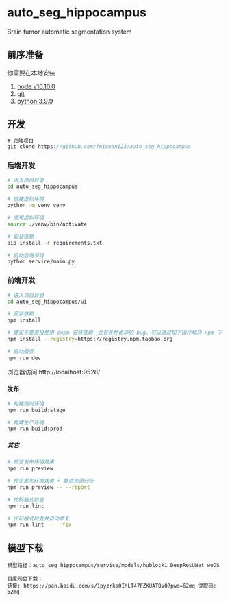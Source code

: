 # auto_seg_hippocampus
Brain tumor automatic segmentation system

## 前序准备
你需要在本地安装
1. [node v16.10.0](http://nodejs.org/)
2. [git](https://git-scm.com/)
3. [python 3.9.9](https://www.python.org/getit/)

## 开发
```js
# 克隆项目
git clone https://github.com/feiquan123/auto_seg_hippocampus

```

### 后端开发
```sh
# 进入项目目录
cd auto_seg_hippocampus

# 创建虚拟环境
python -m venv venv

# 使用虚拟环境
source ./venv/bin/activate

# 安装依赖
pip install -r requirements.txt

# 启动后端项目
python service/main.py
```

### 前端开发
```sh
# 进入项目目录
cd auto_seg_hippocampus/ui

# 安装依赖
npm install

# 建议不要直接使用 cnpm 安装依赖，会有各种诡异的 bug。可以通过如下操作解决 npm 下载速度慢的问题
npm install --registry=https://registry.npm.taobao.org

# 启动服务
npm run dev
```
浏览器访问 http://localhost:9528/

#### 发布

```bash
# 构建测试环境
npm run build:stage

# 构建生产环境
npm run build:prod
```

##### 其它

```bash
# 预览发布环境效果
npm run preview

# 预览发布环境效果 + 静态资源分析
npm run preview -- --report

# 代码格式检查
npm run lint

# 代码格式检查并自动修复
npm run lint -- --fix
```

## 模型下载
```
模型路径：auto_seg_hippocampus/service/models/hublock1_DeepResUNet_woDS

百度网盘下载：
链接: https://pan.baidu.com/s/1pyzrks0IhLT47FZKUATQVQ?pwd=62mq 提取码: 62mq 
```